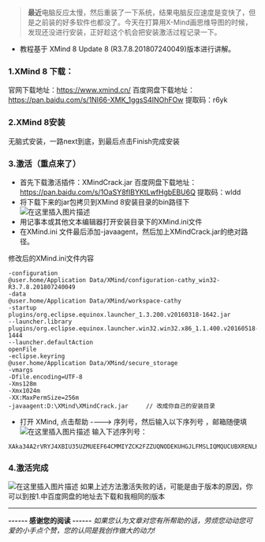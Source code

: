 >**最近**电脑反应太慢，然后重装了一下系统，结果电脑反应速度是变快了，但是之前装的好多软件也都没了。今天在打算用X-Mind画思维导图的时候，发现还没进行安装，正好趁这个机会把安装激活过程记录一下。

* 教程基于 XMind 8 Update 8 (R3.7.8.201807240049)版本进行讲解。

### 1.XMind 8 下载：

官网下载地址：https://www.xmind.cn/
百度网盘下载地址：https://pan.baidu.com/s/1NI66-XMK_1ggsS4INOhFOw 
提取码：r6yk

### 2.XMind 8安装

无脑式安装，一路next到底，到最后点击Finish完成安装

### 3.激活（重点来了）
* 首先下载激活插件：XMindCrack.jar
百度网盘下载地址：https://pan.baidu.com/s/1OaSY8fIBYKtLwfHgbEBU6Q
提取码：wldd
* 将下载下来的jar包拷贝到XMind 8安装目录的bin路径下
![在这里插入图片描述](https://img-blog.csdnimg.cn/2019071913043783.png?x-oss-process=image/watermark,type_ZmFuZ3poZW5naGVpdGk,shadow_10,text_aHR0cHM6Ly9ibG9nLmNzZG4ubmV0L3dueF81MjA1NQ==,size_16,color_FFFFFF,t_70)
* 用记事本或其他文本编辑器打开安装目录下的XMind.ini文件
* 在XMind.ini 文件最后添加-javaagent，然后加上XMindCrack.jar的绝对路径。

修改后的XMind.ini文件内容
```
-configuration
@user.home/Application Data/XMind/configuration-cathy_win32-R3.7.8.201807240049
-data
@user.home/Application Data/XMind/workspace-cathy
-startup
plugins/org.eclipse.equinox.launcher_1.3.200.v20160318-1642.jar
--launcher.library
plugins/org.eclipse.equinox.launcher.win32.win32.x86_1.1.400.v20160518-1444
--launcher.defaultAction
openFile
-eclipse.keyring
@user.home/Application Data/XMind/secure_storage
-vmargs
-Dfile.encoding=UTF-8
-Xms128m
-Xmx1024m
-XX:MaxPermSize=256m
-javaagent:D:\XMind\XMindCrack.jar     // 改成你自己的安装目录

```
* 打开 XMind, 点击帮助 ----> 序列号，然后输入以下序列号 ，邮箱随便填![在这里插入图片描述](https://img-blog.csdnimg.cn/20190719131232169.png?x-oss-process=image/watermark,type_ZmFuZ3poZW5naGVpdGk,shadow_10,text_aHR0cHM6Ly9ibG9nLmNzZG4ubmV0L3dueF81MjA1NQ==,size_16,color_FFFFFF,t_70)
输入下述序列号：

```
XAka34A2rVRYJ4XBIU35UZMUEEF64CMMIYZCK2FZZUQNODEKUHGJLFMSLIQMQUCUBXRENLK6NZL37JXP4PZXQFILMQ2RG5R7G4QNDO3PSOEUBOCDRYSSXZGRARV6MGA33TN2AMUBHEL4FXMWYTTJDEINJXUAV4BAYKBDCZQWVF3LWYXSDCXY546U3NBGOI3ZPAP2SO3CSQFNB7VVIY123456789012345
```

### 4.激活完成

![在这里插入图片描述](https://img-blog.csdnimg.cn/20190719131618411.png?x-oss-process=image/watermark,type_ZmFuZ3poZW5naGVpdGk,shadow_10,text_aHR0cHM6Ly9ibG9nLmNzZG4ubmV0L3dueF81MjA1NQ==,size_16,color_FFFFFF,t_70)
如果上述方法激活失败的话，可能是由于版本的原因，你可以到按1.中百度网盘的地址去下载和我相同的版本

---------------
**------ 感谢您的阅读 ------**
*如果您认为文章对您有所帮助的话，劳烦您动动您可爱的小手点个赞，您的认同是我创作做大的动力!*
